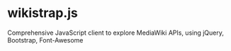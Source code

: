 # wikistrap.js
Comprehensive JavaScript client to explore MediaWiki APIs, using jQuery, Bootstrap, Font-Awesome
